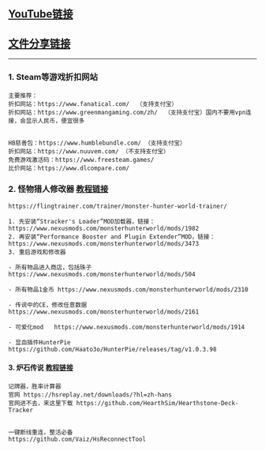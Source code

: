 ## [YouTube链接](https://www.youtube.com/channel/UC1pC71o48POXQKlwRNM3l7A)

## [文件分享链接](https://github.com/xiaokashare/FileShare)

----

### 1. Steam等游戏折扣网站
```
主要推荐：
折扣网站：https://www.fanatical.com/  （支持支付宝）
折扣网站：https://www.greenmangaming.com/zh/  （支持支付宝）国内不要用vpn连接，会显示人民币，便宜很多


HB慈善包：https://www.humblebundle.com/ （支持支付宝）
折扣网站：https://www.nuuvem.com/ （不支持支付宝）
免费游戏激活码：https://www.freesteam.games/
比价网站：https://www.dlcompare.com/
```


### 2. 怪物猎人修改器 [教程链接](https://youtu.be/ZMLqfSzUkRE)
```
https://flingtrainer.com/trainer/monster-hunter-world-trainer/

1. 先安装“Stracker's Loader”MOD加载器，链接：https://www.nexusmods.com/monsterhunterworld/mods/1982
2. 再安装“Performance Booster and Plugin Extender”MOD，链接：https://www.nexusmods.com/monsterhunterworld/mods/3473
3. 重启游戏和修改器

- 所有物品进入商店，包括珠子 https://www.nexusmods.com/monsterhunterworld/mods/504

- 所有物品1金币 https://www.nexusmods.com/monsterhunterworld/mods/2310

- 传说中的CE，修改任意数据  https://www.nexusmods.com/monsterhunterworld/mods/2161

- 可爱化mod   https://www.nexusmods.com/monsterhunterworld/mods/1914

- 显血插件HunterPie  https://github.com/Haato3o/HunterPie/releases/tag/v1.0.3.98
```
#### 3. 炉石传说  [教程链接](https://youtu.be/mJYORGAoRT4)
```
记牌器，胜率计算器
官网 https://hsreplay.net/downloads/?hl=zh-hans
官网进不去，来这里下载 https://github.com/HearthSim/Hearthstone-Deck-Tracker


一键断线重连，整活必备
https://github.com/Vaiz/HsReconnectTool
```
